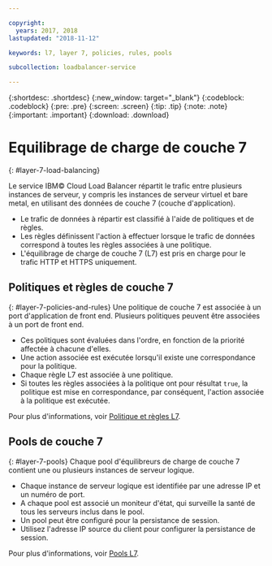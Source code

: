 ```yaml
---

copyright:
  years: 2017, 2018
lastupdated: "2018-11-12"

keywords: l7, layer 7, policies, rules, pools

subcollection: loadbalancer-service

---
```


{:shortdesc: .shortdesc}
{:new_window: target="_blank"}
{:codeblock: .codeblock}
{:pre: .pre}
{:screen: .screen}
{:tip: .tip}
{:note: .note}
{:important: .important}
{:download: .download}

# Equilibrage de charge de couche 7
{: #layer-7-load-balancing}

Le service IBM© Cloud Load Balancer répartit le trafic entre plusieurs instances de serveur, y compris les instances de serveur virtuel et bare metal, en utilisant des données de couche 7 (couche d'application).

 * Le trafic de données à répartir est classifié à l'aide de politiques et de règles.
 * Les règles définissent l'action à effectuer lorsque le trafic de données correspond à toutes les règles associées à une politique.
 * L'équilibrage de charge de couche 7 (L7) est pris en charge pour le trafic HTTP et HTTPS uniquement.

## Politiques et règles de couche 7
{: #layer-7-policies-and-rules}
Une politique de couche 7 est associée à un port d'application de front end. Plusieurs politiques peuvent être associées à un port de front end.

 * Ces politiques sont évaluées dans l'ordre, en fonction de la priorité affectée à chacune d'elles.
 * Une action associée est exécutée lorsqu'il existe une correspondance pour la politique.
 * Chaque règle L7 est associée à une politique.
 * Si toutes les règles associées à la politique ont pour résultat `true`, la politique est mise en correspondance, par conséquent, l'action associée à la politique est exécutée.

Pour plus d'informations, voir [Politique et règles L7](/docs/infrastructure/loadbalancer-service?topic=loadbalancer-service-layer-7-policy).

## Pools de couche 7
{: #layer-7-pools}
Chaque pool d'équilibreurs de charge de couche 7 contient une ou plusieurs instances de serveur logique.

 * Chaque instance de serveur logique est identifiée par une adresse IP et un numéro de port.
 * A chaque pool est associé un moniteur d'état, qui surveille la santé de tous les serveurs inclus dans le pool.
 * Un pool peut être configuré pour la persistance de session.
 * Utilisez l'adresse IP source du client pour configurer la persistance de session.

Pour plus d'informations, voir [Pools L7](/docs/infrastructure/loadbalancer-service?topic=loadbalancer-service-layer-7-pool).
